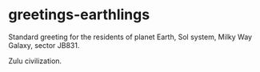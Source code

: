 # greetings-earthlings
Standard greeting for the residents of planet Earth, Sol system, Milky Way Galaxy, sector JB831.

Zulu civilization.
